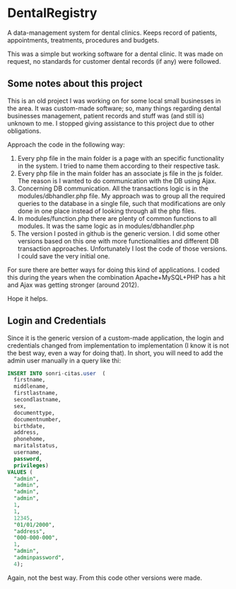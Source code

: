 # DentalRegistry

A data-management system for dental clinics. Keeps record of patients, appointments, treatments, procedures and budgets.

This was a simple but working software for a dental clinic. It was made on request, no standards for customer dental records (if any) were followed.

## Some notes about this project

This is an old project I was working on for some local small businesses in the area. It was custom-made software; so, many things regarding dental businesses management, patient records and stuff was (and still is) unknown to me. I stopped giving assistance to this project due to other obligations.

Approach the code in the following way:

1. Every php file in the main folder is a page with an specific functionality in the system. I tried to name them according to their respective task.
2. Every php file in the main folder has an associate js file in the js folder. The reason is I wanted to do communication with the DB using Ajax.
3. Concerning DB communication. All the transactions logic is in the modules/dbhandler.php file. My approach was to group all the required queries to the database in a single file, such that modifications are only done in one place instead of looking through all the php files.
4. In modules/function.php there are plenty of common functions to all modules. It was the same logic as in modules/dbhandler.php
5. The version I posted in github is the generic version. I did some other versions based on this one with more functionalities and different DB transaction approaches. Unfortunately I lost the code of those versions. I could save the very initial one.

For sure there are better ways for doing this kind of applications. I coded this during the years when the combination Apache+MySQL+PHP has a hit and Ajax was getting stronger (around 2012).

Hope it helps.

## Login and Credentials

Since it is the generic version of a custom-made application, the login and credentials changed from implementation to implementation (I know it is not the best way, even a way for doing that). In short, you will need to add the admin user manually in a query like thi:

```SQL
INSERT INTO sonri-citas.user  (
  firstname,
  middlename,
  firstlastname,
  secondlastname,
  sex,
  documenttype,
  documentnumber,
  birthdate,
  address,
  phonehome,
  maritalstatus,
  username,
  password,
  privileges) 
VALUES (
  "admin",
  "admin",
  "admin",
  "admin",
  1,
  1,
  12345,
  "01/01/2000",
  "address",
  "000-000-000",
  1,
  "admin",
  "adminpassword",
  4);
```

Again, not the best way. From this code other versions were made.

